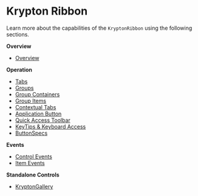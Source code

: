 # Krypton Ribbon

Learn more about the capabilities of the `KryptonRibbon` using the following sections.

**Overview**
* [Overview](Ribbon/KryptonRibbonOverview.md)

**Operation**
* [Tabs](Ribbon/KryptonRibbonTabs.md)
* [Groups](Ribbon/KryptonRibbonGroups.md)
* [Group Containers](Ribbon/KryptonRibbonGroupContainers.md)
* [Group Items](Ribbon/KryptonRibbonGroupItems.md)
* [Contextual Tabs](Ribbon/KryptonRibbonContextualTabs.md)
* [Application Button](Ribbon/KryptonRibbonApplicationButton.md)
* [Quick Access Toolbar](Ribbon/KryptonRibbonQuickAccessToolbar.md)
* [KeyTips & Keyboard Access](Ribbon/KryptonRibbonKeyTipsAndKeyboardAccess.md)
* [ButtonSpecs](Ribbon/ButtonSpecs.md)

**Events**
* [Control Events](Ribbon/ControlEvents.md)
* [Item Events](Ribbon/ItemEvents.md)

**Standalone Controls**
* [KryptonGallery](Ribbon/KryptonGallery.md)
